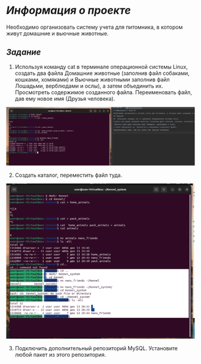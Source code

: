 # _Информация о проекте_
Необходимо организовать систему учета для питомника, в котором живут домашние и вьючные животные.
## _Задание_
1.  Используя команду cat в терминале операционной системы Linux, 
создать два файла Домашние животные (заполнив файл собаками, кошками, хомяками) и Вьючные животными заполнив файл Лошадьми, верблюдами и ослы),
а затем объединить их. Просмотреть содержимое созданного файла. Переименовать файл, дав ему новое имя (Друзья человека).

![блок-схема](animal2/12.png )

2. Создать каталог, переместить файл туда.

![блок-схема](animal2/13.png )


3. Подключить дополнительный репозиторий MySQL. Установите любой пакет из этого репозитория.


